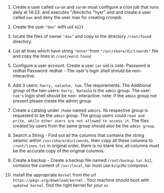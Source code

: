 1. Create a  user  called `sarah` and  `sarah` must configure a cron job that runs daily at 14:23. and executes "/bin/echo "hyer" and and create a user called `max` and deny the user max for creating cronjob.

2. Create the user `"dax"` with uid `4223`

3. locate the files of owner `"dax"` and copy to the directory `/root/found` directory.

4. List all lines which have string `"enter"`from `"/usr/share/dict/words"` file and copy the lines in
`/root/word.found`

5. Configure a user account.
    Create a user `iar` uid is `3400`. Password is redhat
    Password: redhat -
    The user's login shell should be non-interactive.
6. Add 3 users: `harry, natasha, tom`.
    The requirements: The Additional group of the two users: `harry, Natasha` is the `admin` group. The user: `tom's` login shell should be non-        interactive. 
      note: if the `admin` group not present please create the admin group
      
7. Create a catalog under `/home` named `admins`. Its respective group is requested to be the `admin` group. The group users could `read and write, while other users are not allowed to access it`. The files created by users from the same group should also be the `admin group`.

8. Search a String -
    Find out all the columns that contains the string seismic within `/usr/share/dict/words`, then copy all these columns to `/root/lines.txt` in original      order, there is no blank line, all columns must be the accurate copy of the original columns.
    
9. Create a backup -
    Create a backup file named `/root/backup.tar.bz2`, contains the content of `/usr/local`, tar must use `bzip2`to compress.
10.  Install the appropriate `Kernel` from the url `https://pkgs.org/download/kernel` . Your machine should
    boot with `updated kernel`.
    find the right kernel for your `os`
    
    
